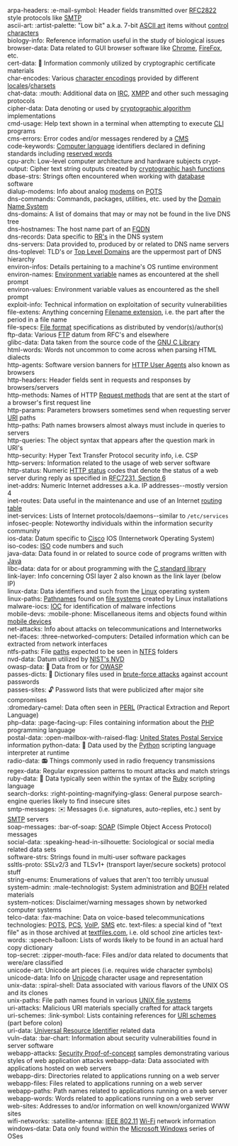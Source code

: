 arpa-headers: :e-mail-symbol: Header fields transmitted over [RFC2822](https://tools.ietf.org/html/rfc2822) style protocols like [SMTP](https://en.wikipedia.org/wiki/Simple_Mail_Transfer_Protocol)    
ascii-art: :artist-palette: "Low bit" a.k.a. 7-bit [ASCII art](https://en.wikipedia.org/wiki/ASCII_art) items without [control characters](https://en.wikipedia.org/wiki/Control_character)  
biology-info: Reference information useful in the study of biological issues  
browser-data: Data related to GUI browser software like [Chrome](https://www.google.com/chrome/ "Chrome Web Browser"), [FireFox](https://www.mozilla.org/en-US/firefox/new/ "Download FireFox"), etc.  
cert-data: :scroll: Information commonly utilized by cryptographic certificate materials  
char-encodes: Various [character encodings](https://www.w3.org/International/articles/definitions-characters/ "Character encodings: Essential concepts") provided by different [locales](https://en.wikipedia.org/wiki/Locale_(computer_software) "Locale (computer software)")/[charsets](https://www.w3.org/International/articles/http-charset/index "Setting the HTTP charset parameter")  
chat-data: :mouth: Additional data on [IRC](https://en.wikipedia.org/wiki/Internet_Relay_Chat), [XMPP](https://en.wikipedia.org/wiki/XMPP) and other such messaging protocols  
cipher-data: Data denoting or used by [cryptographic algorithm](https://en.wikipedia.org/wiki/Category:Cryptographic_algorithms) implementations  
cmd-usage: Help text shown in a terminal when attempting to execute [CLI](https://en.wikipedia.org/wiki/Command-line_interface "Command-line interface") programs  
cms-errors: Error codes and/or messages rendered by a [CMS](https://en.wikipedia.org/wiki/Content_management_system "Content Management System")  
code-keywords: [Computer language](https://en.wikipedia.org/wiki/Computer_language) identifiers declared in defining standards including [reserved words](https://en.wikipedia.org/wiki/Reserved_word)  
cpu-arch: Low-level computer architecture and hardware subjects 
crypt-output: Cipher text string outputs created by [cryptographic hash functions](https://en.wikipedia.org/wiki/Cryptographic_hash_function)  
dbase-strs: Strings often encountered when working with [database](https://en.wikipedia.org/wiki/Database) software  
dialup-modems: Info about analog [modems](https://en.wikipedia.org/wiki/Modem) on [POTS](https://en.wikipedia.org/wiki/Plain_old_telephone_service "Plain Old Telephone Service")  
dns-commands: Commands, packages, utilities, etc. used by the [Domain Name System](https://en.wikipedia.org/wiki/Domain_Name_System)  
dns-domains: A list of domains that may or may not be found in the live DNS tree  
dns-hostnames: The host name part of an [FQDN](https://en.wikipedia.org/wiki/Fully_qualified_domain_name "Fully Qualified Domain Name")  
dns-records: Data specific to [RR's](http://www.freesoft.org/CIE/Topics/78.htm "Resource Records") in the DNS system  
dns-servers: Data provided to, produced by or related to DNS name servers  
dns-toplevel: TLD's or [Top Level Domains](https://en.wikipedia.org/wiki/Top-level_domain) are the uppermost part of DNS hierarchy  
environ-infos: Details pertaining to a machine's OS runtime environment  
environ-names: [Environment variable](https://en.wikipedia.org/wiki/Environment_variable) names as encountered at the shell prompt  
environ-values: Environment variable values as encountered as the shell prompt  
exploit-info: Technical information on exploitation of security vulnerabilities  
file-extens: Anything concerning [Filename extension](https://en.wikipedia.org/wiki/Filename_extension), i.e. the part after the period in a file name  
file-specs: [File format](https://wikipedia.org/wiki/File_format) specifications as distributed by vendor(s)/author(s)  
ftp-data: Various [FTP](https://wikipedia.org/wiki/File_Transfer_Protocol "File Transfer Protocol") datum from RFC's and elsewhere  
glibc-data: Data taken from the source code of the [GNU C Library](https://gnu.org/software/libc/ "glibc")  
html-words: Words not uncommon to come across when parsing HTML dialects  
http-agents: Software version banners for [HTTP User Agents](https://wikipedia.org/wiki/User_agent#Use_in_HTTP "User agent - Use in HTTP") also known as browsers  
http-headers: Header fields sent in requests and responses by browsers/servers  
http-methods: Names of HTTP [Request methods](https://wikipedia.org/wiki/Hypertext_Transfer_Protocol#Request_methods) that are sent at the start of a browser's first request line   
http-params: Parameters browsers sometimes send when requesting server [URI](https://en.wikipedia.org/wiki/Uniform_Resource_Identifier "Uniform Resource Identifier") paths  
http-paths: Path names browsers almost always must include in queries to servers  
http-queries: The object syntax that appears after the question mark in URI's  
http-security: Hyper Text Transfer Protocol security info, i.e. CSP  
http-servers: Information related to the usage of web server software  
http-status: Numeric [HTTP status](https://httpstatuses.com) codes that denote the status of a web server during reply as specified in [RFC7231, Section 6](https://tools.ietf.org/html/rfc7231#section-6 "Response Status Codes")  
inet-addrs: Numeric Internet addresses a.k.a. IP addresses--mostly version 4    
inet-routes: Data useful in the maintenance and use of an Internet [routing table](https://wikipedia.org/wiki/Routing_table)  
inet-services: Lists of Internet protocols/daemons--similar to `/etc/services`    
infosec-people: Noteworthy individuals within the information security community    
ios-data: Datum specific to [Cisco](https://cisco.com) IOS (Internetwork Operating System)     
iso-codes: [ISO](https://iso.org "International Standardization Organization") code numbers and such    
java-data: Data found in or related to source code of programs written with [Java](https://java.com)  
libc-data: data for or about programming with the [C standard library](https://en.wikipedia.org/wiki/C_standard_library "C standard library")  
link-layer: Info concerning OSI layer 2 also known as the link layer (below IP)    
linux-data: Data identifiers and such from the [Linux](https://opensource.com/resources/linux "What is Linux?") operating system    
linux-paths: [Pathnames](https://linuxsurvival.com/linux-pathnames/) found on [file systems](https://en.wikipedia.org/wiki/File_system) created by Linux installations    
malware-iocs: [IOC](https://en.wikipedia.org/wiki/Indicator_of_compromise "Indicator of Compromise") for identification of malware infections  
mobile-devs: :mobile-phone: Miscellaneous items and objects found within [mobile devices](https://wikipedia.org/wiki/Mobile_device)  
net-attacks: Info about attacks on telecommunications and Internetworks
net-ifaces: :three-networked-computers: Detailed information which can be extracted from network interfaces    
ntfs-paths: File [paths](https://msdn.microsoft.com/library/windows/desktop/aa365247.aspx#paths) expected to be seen in [NTFS](https://wikipedia.org/wiki/NTFS "New Technology File System") folders    
nvd-data: Datum utilized by [NIST's NVD](https://nvd.nist.gov "National Vulnerability Database")  
owasp-data: :honeybee: Data from or for [OWASP](https://www.owasp.org "Open Web Application Security Project")    
passes-dicts: :key: Dictionary files used in [brute-force attacks](https://en.wikipedia.org/wiki/Brute-force_attack) against account passwords    
passes-sites: :unlock: Password lists that were publicized after major site compromises    
:dromedary-camel: Data often seen in [PERL](http://www.perl.org) (Practical Extraction and Report Language)     
php-data: :page-facing-up: Files containing information about the [PHP](http://www.php.net) programming language    
postal-data: :open-mailbox-with-raised-flag: [United States Postal Service](https://www.usps.com/) information
python-data: :snake: Data used by the [Python](https://www.python.org/) scripting language interpreter at runtime    
radio-data: :radio: Things commonly used in radio frequency transmissions    
regex-data: Regular expression patterns to mount attacks and match strings    
ruby-data: :gem: Data typically seen within the syntax of the [Ruby](https://www.ruby-lang.org) scripting language    
search-dorks: :right-pointing-magnifying-glass: General purpose search-engine queries likely to find insecure sites    
smtp-messages: :envelope: Messages (i.e. signatures, auto-replies, etc.) sent by [SMTP](https://en.wikipedia.org/wiki/Simple_Mail_Transfer_Protocol "Simple Mail Transfer Protocol") servers    
soap-messages: :bar-of-soap: [SOAP](https://en.wikipedia.org/wiki/SOAP "Simple Object Access Protocol") (Simple Object Access Protocol) messages  
social-data: :speaking-head-in-silhouette: Sociological or social media related data sets  
software-strs: Strings found in multi-user software packages  
ssltls-proto: SSLv2/3 and TLSv1+ (transport layer/secure sockets) protocol stuff  
string-enums: Enumerations of values that aren't too terribly unusual  
system-admin: :male-technologist: System administration and [BOFH](https://en.wikipedia.org/wiki/Bastard_Operator_From_Hell) related materials  
system-notices: Disclaimer/warning messages shown by networked computer systems  
telco-data: :fax-machine: Data on voice-based telecommunications technologies: [POTS](https://en.wikipedia.org/wiki/Plain_old_telephone_service "Plain old telephone service"), [PCS](https://www.fcc.gov/wireless/bureau-divisions/mobility-division/broadband-personal-communications-service-pcs "Personal Communications Services"), [VoIP](https://en.wikipedia.org/wiki/Voice_over_IP "Voice over IP"), [SMS](https://en.wikipedia.org/wiki/SMS "Short Message Service") etc.
text-files: a special kind of "text file" as in those archived at [textfiles.com](https://textfiles.com), i.e. old school zine articles
text-words: :speech-balloon: Lists of words likely to be found in an actual hard copy dictionary  
top-secret: :zipper-mouth-face: Files and/or data related to documents that were/are classified  
unicode-art: Unicode art pieces (i.e. requires wide character symbols)  
unicode-data: Info on [Unicode](https://unicode.org/ "The Unicode Consortium") character usage and representation  
unix-data: :spiral-shell: Data associated with various flavors of the UNIX OS and its clones  
unix-paths: File path names found in various [UNIX file systems](https://en.wikipedia.org/wiki/Unix_File_System)  
uri-attacks: Malicious URI materials specially crafted for attack targets  
uri-schemes: :link-symbol: Lists containing references for [URI schemes](https://www.iana.org/assignments/uri-schemes/uri-schemes.xhtml) (part before colon)    
uri-data: [Universal Resource Identifier](https://www.w3.org/Addressing/#background "Learning About URI's") related data  
vuln-data: :bar-chart: Information about security vulnerabilities found in server software  
webapp-attacks: [Security Proof-of-concept](https://wikipedia.org/wiki/Proof_of_concept#Security) samples demonstrating various styles of web application attacks
webapp-data: Data associated with applications hosted on web servers  
webapp-dirs: Directories related to applications running on a web server  
webapp-files: Files related to applications running on a web server  
webapp-paths: Path names related to applications running on a web server  
webapp-words: Words related to applications running on a web server  
web-sites: Addresses to and/or information on well known/organized WWW sites   
wifi-networks: :satellite-antenna: [IEEE 802.11](http://www.ieee802.org/11/ "The Working Group for WLAN Standards") [Wi-Fi](https://en.wikipedia.org/wiki/Wi-Fi) network information  
windows-data: Data only found within the [Microsoft Windows](https://en.wikipedia.org/wiki/Microsoft_Windows) series of OSes  
